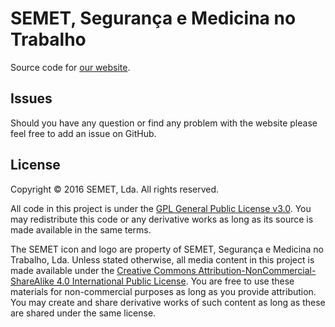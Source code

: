 SEMET, Segurança e Medicina no Trabalho
=======================================

Source code for [our website](http://semet.pt).

Issues
------

Should you have any question or find any problem with the website please feel free to add an issue on GitHub.


License
-------

Copyright &copy; 2016 SEMET, Lda. All rights reserved.

All code in this project is under the [GPL General Public License v3.0](http://www.gnu.org/licenses/gpl-3.0.txt). You may redistribute this code or any derivative works as long as its source is made available in the same terms.

The SEMET icon and logo are property of SEMET, Segurança e Medicina no Trabalho, Lda. Unless stated otherwise, all media content in this project is made available under the [Creative Commons Attribution-NonCommercial-ShareAlike 4.0 International Public License](http://creativecommons.org/licenses/by-nc-sa/4.0/legalcode). You are free to use these materials for non-commercial purposes as long as you provide attribution. You may create and share derivative works of such content as long as these are shared under the same license.

